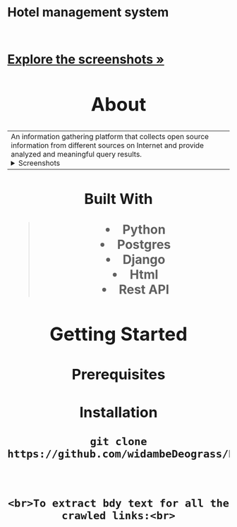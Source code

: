 <h1><strong>Hotel management system</strong></h1>
<h1>
  <a href="https://github.com/widambeDeograss/HotelManager
    <!-- Please provide path to your logo here -->
  </a>

</h1>

<div align="center">
  <br />
  <a href="#about"><strong>Explore the screenshots »</strong></a>
  <br />
</div>

<div align="center">


## About

<table><tr><td>
An information gathering platform that collects open source information from different sources on Internet and provide analyzed and meaningful query results.

<details>
<summary>Screenshots</summary>
<br>

|                               Home Page                               |                               Login Page                               |
| :-------------------------------------------------------------------: | :--------------------------------------------------------------------: |
| <img src="docs/images/screenshot.png" title="Home Page" width="100%"> | <img src="docs/images/screenshot.png" title="Login Page" width="100%"> |

</details>

</td></tr></table>

### Built With

> <li>Python</li>
> <li>Postgres</li>
> <li>Django</li>
> <li>Html</li>
> <li>Rest API</li>



## Getting Started

### Prerequisites


### Installation

```
git clone https://github.com/widambeDeograss/HotelManager.git



<br>To extract bdy text for all the crawled links:<br>

